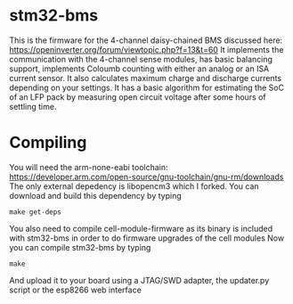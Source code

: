 # stm32-bms
This is the firmware for the 4-channel daisy-chained BMS discussed here:
https://openinverter.org/forum/viewtopic.php?f=13&t=60
It implements the communication with the 4-channel sense modules, has basic balancing support, implements Coloumb counting with either an analog or an ISA current sensor. It also calculates maximum charge and discharge currents depending on your settings. It has a basic algorithm for estimating the SoC of an LFP pack by measuring open circuit voltage after some hours of settling time.

# Compiling
You will need the arm-none-eabi toolchain: https://developer.arm.com/open-source/gnu-toolchain/gnu-rm/downloads
The only external depedency is libopencm3 which I forked. You can download and build this dependency by typing

`make get-deps`

You also need to compile cell-module-firmware as its binary is included with stm32-bms in order to do firmware upgrades of the cell modules
Now you can compile stm32-bms by typing

`make`

And upload it to your board using a JTAG/SWD adapter, the updater.py script or the esp8266 web interface
